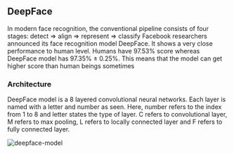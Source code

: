 ## DeepFace
In modern face recognition, the conventional pipeline consists of four stages: detect ⇒ align ⇒ represent ⇒ classify
Facebook researchers announced its face recognition model DeepFace. It shows a very close performance to human level. Humans have 97.53% score whereas DeepFace model has 97.35% ± 0.25%. This means that the model can get higher score than human beings sometimes

### Architecture
DeepFace model is a 8 layered convolutional neural networks. Each layer is named with a letter and number as seen. Here, number refers to the index from 1 to 8 and letter states the type of layer. C refers to convolutional layer, M refers to max pooling, L refers to locally connected layer and F refers to fully connected layer.

![deepface-model](https://user-images.githubusercontent.com/50628520/87941595-19470000-cabb-11ea-88cb-9ba805451a24.png)

